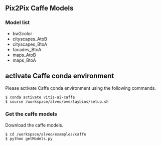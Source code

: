 ## Pix2Pix Caffe Models

### Model list

- bw2color
- cityscapes_AtoB
- cityscapes_BtoA
- facades_BtoA
- maps_AtoB
- maps_BtoA


## activate Caffe conda environment

Please activate Caffe conda environment using the following commands.

```
$ conda activate vitis-ai-caffe
$ source /workspace/alveo/overlaybins/setup.sh
```


### Get the caffe models 

Download the caffe models. 

```
$ cd /workspace/alveo/examples/caffe 
$ python getModels.py
```